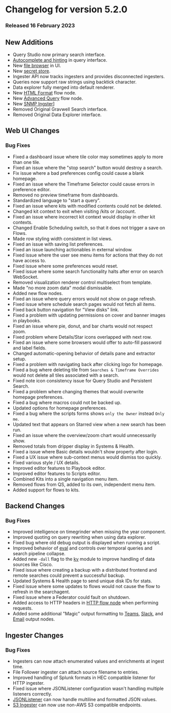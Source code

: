 # Changelog for version 5.2.0

### Released 16 February 2023

## New Additions

* Query Studio now primary search interface.
* [Autocomplete and hinting](/gui/queries/queries.html#query-studio-page) in query interface.
* New [file browser](/gui/files/files.html#user-files) in UI.
* New [secret store](/gui/secrets/secrets.html#secrets).
* Ingester API now tracks ingesters and provides disconnected ingesters.
* Queries now support raw strings using backtick character.
* Data explorer fully merged into default renderer.
* New [HTML Format](/flows/nodes/htmlformat.html) flow node.
* New [Advanced Query](/flows/nodes/runqueryadvanced.html) flow node.
* New [SNMP Ingster](/ingesters/snmp)]
* Removed Original Gravwell Search interface.
* Removed Original Data Explorer interface.

## Web UI Changes

### Bug Fixes

* Fixed a dashboard issue where tile color may sometimes apply to more than one tile.
* Fixed an issue where the "stop search" button would destroy a search.
* Fix issue where a bad preferences config could cause a blank homepage.
* Fixed an issue where the Timeframe Selector could cause errors in preference editor.
* Removed no preview timeframe from dashboards.
* Standardized language to "start a query".
* Fixed an issue where kits with modified contents could not be deleted.
* Changed kit context to exit when visiting /kits or /account.
* Fixed an issue where incorrect kit context would display in other kit contexts.
* Changed Enable Scheduling switch, so that it does not trigger a save on Flows.
* Made row styling width consistent in list views.
* Fixed an issue with saving list preferences.
* Fixed an issue launching actionables in external window.
* Fixed issue where the user see menu items for actions that they do not have access to.
* Fixed issue where some preferences would reset.
* Fixed issue where some search functionality halts after error on search WebSocket.
* Removed visualization renderer control multiselect from template.
* Made "no more zoom data" modal dismissable.
* Added new flow nodes.
* Fixed an issue where query errors would not show on page refresh.
* Fixed issue where schedule search pages would not fetch all items.
* Fixed back button navigation for "View disks" link.
* Fixed a problem with updating permissions on cover and banner images in playbooks.
* Fixed an issue where pie, donut, and bar charts would not respect zoom.
* Fixed problem where Details/Star icons overlapped with next row.
* Fixed an issue where some browsers would offer to auto-fill password and label fields.
* Changed automatic-opening behavior of details pane and extractor setup.
* Fixed a problem with navigating back after clicking logo for homepage.
* Fixed a bug where deleting tile from `Searches & Timeframe Overrides` would not delete all tiles associated with a search.
* Fixed note icon consistency issue for Query Studio and Persistent Search.
* Fixed a problem where changing themes that would overwrite homepage preferences.
* Fixed a bug where macros could not be backed up.
* Updated options for homepage preferences.
* Fixed a bug where the scripts forms shows `only the Owner` instead `Only me`.
* Updated text that appears on Starred view when a new search has been run.
* Fixed an issue where the overview/zoom chart would unnecessarily show.
* Removed totals from dripper display in Systems & Health.
* Fixed a issue where Basic details wouldn't show property after login.
* Fixed a UX issue where sub-context menus would dismiss too quickly.
* Fixed various style / UX details.
* Improved editor features to Playbook editor.
* Improved editor features to Scripts editor.
* Combined Kits into a single navigation menu item.
* Removed flows from QS, added to its own, independent menu item.
* Added support for flows to kits.

## Backend Changes

### Bug Fixes

* Improved intelligence on timegrinder when missing the year component.
* Improved quoting on query rewriting when using data explorer.
* Fixed bug where old debug output is displayed when running a script.
* Improved behavior of [eval](/search/eval/eval.html) and controls over temporal queries and search pipeline collapse.
* Added new `-dall` flag to the [kv](/search/kv/kv.html) module to improve handling of data sources like Cisco.
* Fixed issue where creating a backup with a distributed frontend and remote searches could prevent a successful backup.
* Updated Systems & Health page to send unique disk IDs for stats.
* Fixed issue where some updates to flows would not cause the flow to refresh in the searchagent.
* Fixed issue where a Federator could fault on shutdown.
* Added access to HTTP headers in [HTTP flow node](/flows/nodes/http.html) when performing requests.
* Added some additional "Magic" output formatting to [Teams](/flows/nodes/teams.html), [Slack](/flows/nodes/slackmessage.html), and [Email](/flows/nodes/email.html) output nodes.

## Ingester Changes

### Bug Fixes

* Ingesters can now attach enumerated values and enrichments at ingest time.
* File Follower ingester can attach source filename to entries.
* Improved handling of Splunk formats in HEC compatible listener for HTTP ingester.
* Fixed issue where JSONListener configuration wasn't handling multiple listeners correctly.
* [JSONListener](/ingesters/simple_relay.html#json-listeners) can now handle multiline and formatted JSON values.
* [S3 Ingester](/ingesters/s3) can now use non-AWS S3 compatible endpoints.
